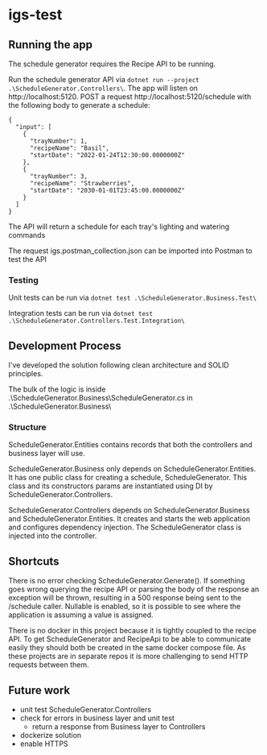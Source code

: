 # igs-test
## Running the app
The schedule generator requires the Recipe API to be running. 

Run the schedule generator API via `dotnet run --project .\ScheduleGenerator.Controllers\`. The app will listen on http://localhost:5120. POST a request http://localhost:5120/schedule with the following body to generate a schedule:
```
{
  "input": [
    {
      "trayNumber": 1,
      "recipeName": "Basil",
      "startDate": "2022-01-24T12:30:00.0000000Z"
    },
    {
      "trayNumber": 3,
      "recipeName": "Strawberries",
      "startDate": "2030-01-01T23:45:00.0000000Z"
    }
  ]
}
```
The API will return a schedule for each tray's lighting and watering commands

The request igs.postman_collection.json can be imported into Postman to test the API

### Testing
Unit tests can be run via `dotnet test .\ScheduleGenerator.Business.Test\`

Integration tests can be run via `dotnet test .\ScheduleGenerator.Controllers.Test.Integration\`

## Development Process
I've developed the solution following clean architecture and SOLID principles. 

The bulk of the logic is inside .\ScheduleGenerator.Business\ScheduleGenerator.cs in .\ScheduleGenerator.Business\

### Structure
ScheduleGenerator.Entities contains records that both the controllers and business layer will use.

ScheduleGenerator.Business only depends on ScheduleGenerator.Entities. It has one public class for creating a schedule, ScheduleGenerator. This class and its constructors params are instantiated using DI by ScheduleGenerator.Controllers.

ScheduleGenerator.Controllers depends on ScheduleGenerator.Business and ScheduleGenerator.Entities. It creates and starts the web application and configures dependency injection. The ScheduleGenerator class is injected into the controller.

## Shortcuts
There is no error checking ScheduleGenerator.Generate(). If something goes wrong querying the recipe API or parsing the body of the response an exception will be thrown, resulting in a 500 response being sent to the /schedule caller. Nullable is enabled, so it is possible to see where the application is assuming a value is assigned.

There is no docker in this project because it is tightly coupled to the recipe API. To get ScheduleGenerator and RecipeApi to be able to communicate easily they should both be created in the same docker compose file. As these projects are in separate repos it is more challenging to send HTTP requests between them.

## Future work
- unit test ScheduleGenerator.Controllers
- check for errors in business layer and unit test
  - return a response from Business layer to Controllers
- dockerize solution
- enable HTTPS
